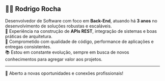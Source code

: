 ## 👨‍💻 Rodrigo Rocha

Desenvolvedor de Software com foco em **Back-End**, atuando há  **3 anos** no desenvolvimento de soluções robustas e escaláveis.  
🎯 Experiência na construção de **APIs REST**, integração de sistemas e boas práticas de arquitetura.  
🚀 Comprometido com qualidade de código, performance de aplicações e entregas consistentes.  
📚 Estou em constante evolução, sempre em busca de novos conhecimentos para agregar valor aos projetos.

---
🔗 Aberto a novas oportunidades e conexões profissionais!
